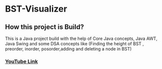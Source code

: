 # BST-Visualizer

<h2> How this project is Build? </h2> 

<p>This is a Java project build with the help of Core Java concepts, Java AWT, Java Swing and some DSA concepts like (Finding the height of BST , preorder, inorder, posorder,adding and deleting a node in BST) </p>

<a href=""><h3>YouTube Link</h3></a> 
